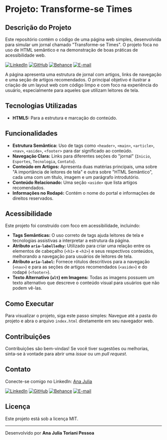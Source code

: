 # Projeto: Transforme-se Times

## Descrição do Projeto
Este repositório contém o código de uma página web simples, desenvolvida para simular um jornal chamado "Transforme-se Times". O projeto foca no uso de HTML semântico e na demonstração de boas práticas de acessibilidade web.

[![LinkedIn](https://img.shields.io/badge/LinkedIn-0077B5?style=for-the-badge&logo=linkedin&logoColor=white)](https://www.linkedin.com/in/ajtp/)
[![GitHub](https://img.shields.io/badge/GitHub-100000?style=for-the-badge&logo=github&logoColor=white)](https://github.com/ajtoriani)
[![Behance](https://img.shields.io/badge/Behance-1769ff?style=for-the-badge&logo=behance&logoColor=white)](https://www.behance.net/ajtp)
[![E-mail](https://img.shields.io/badge/-Email-000?style=for-the-badge&logo=gmail&logoColor=AA42F7)](mailto:anajuliatoriani@gmail.com)

A página apresenta uma estrutura de jornal com artigos, links de navegação e uma seção de artigos recomendados. O principal objetivo é ilustrar a criação de um layout web com código limpo e com foco na experiência do usuário, especialmente para aqueles que utilizam leitores de tela.

## Tecnologias Utilizadas
*   **HTML5:** Para a estrutura e marcação do conteúdo.

## Funcionalidades
*   **Estrutura Semântica:** Uso de tags como `<header>`, `<main>`, `<article>`, `<nav>`, `<aside>`, `<footer>` para dar significado ao conteúdo.
*   **Navegação Clara:** Links para diferentes seções do "jornal" (`Inicio`, `Esportes`, `Tecnologia`, `Contato`).
*   **Conteúdo em Artigos:** Apresenta duas matérias principais, uma sobre "A importância de leitores de tela" e outra sobre "HTML Semântico", cada uma com um título, imagem e um parágrafo introdutório.
*   **Conteúdo Relacionado:** Uma seção `<aside>` que lista artigos recomendados.
*   **Informações no Rodapé:** Contém o nome do portal e informações de direitos reservados.

## Acessibilidade
Este projeto foi construído com foco em acessibilidade, incluindo:
*   **Tags Semânticas:** O uso correto de tags ajuda leitores de tela e tecnologias assistivas a interpretar a estrutura da página.
*   **Atributo `aria-labelledby`:** Utilizado para criar uma relação entre os elementos de cabeçalho (`<h1>` e `<h2>`) e seus respectivos conteúdos, melhorando a navegação para usuários de leitores de tela.
*   **Atributo `aria-label`:** Fornece rótulos descritivos para a navegação (`<nav>`) e para as seções de artigos recomendados (`<aside>`) e do rodapé (`<footer>`).
*   **Texto Alternativo (`alt`) em Imagens:** Todas as imagens possuem um texto alternativo que descreve o conteúdo visual para usuários que não podem vê-las.

## Como Executar
Para visualizar o projeto, siga este passo simples:
    Navegue até a pasta do projeto e abra o arquivo `index.html` diretamente em seu navegador web.

## Contribuições
Contribuições são bem-vindas! Se você tiver sugestões ou melhorias, sinta-se à vontade para abrir uma _issue_ ou um _pull request_.

## Contato
Conecte-se comigo no LinkedIn:
[Ana Julia](https://www.linkedin.com/in/ajtp)

[![LinkedIn](https://img.shields.io/badge/LinkedIn-0077B5?style=for-the-badge&logo=linkedin&logoColor=white)](https://www.linkedin.com/in/ajtp/)
[![GitHub](https://img.shields.io/badge/GitHub-100000?style=for-the-badge&logo=github&logoColor=white)](https://github.com/ajtoriani)
[![Behance](https://img.shields.io/badge/Behance-1769ff?style=for-the-badge&logo=behance&logoColor=white)](https://www.behance.net/ajtp)
[![E-mail](https://img.shields.io/badge/-Email-000?style=for-the-badge&logo=gmail&logoColor=AA42F7)](mailto:anajuliatoriani@gmail.com)

## Licença
Este projeto está sob a licença MIT.

---
Desenvolvido por **Ana Julia Toriani Pessoa**

